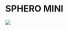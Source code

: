 # SPHERO MINI

![](https://www.actualidadiphone.com/wp-content/uploads/2017/11/Sphero-Mini-03.jpg)

